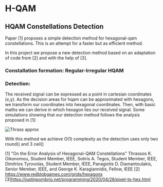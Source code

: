 # H-QAM
## HQAM Constellations Detection 

Paper [1] proposes a simple detection method for hexagonal-qam constellations. This is an attempt for a faster but as efficient method.

In this project we propose a new detection method based on an adaptation of code from [2]
and with the help of [3]. 

### Constallation formation: Regular-Irregular HQAM

### Detection: 

The received signal can be expressed as a point in cartesian coordinates (x,y). As the decision areas for hqam can be approximated with hexagons, we transform our coordinates into hexagonal coordinates. Then, with basic maths we can derive in which hexagon lies our received signal. Some simulations showing that our detection method follows the analysis proposed in [1]:

![Thrass approx](https://user-images.githubusercontent.com/70851911/192646814-96dbc256-2749-4a2f-b975-7817d89f1760.png)

With this method we achieve O(1) complexity as the detection uses only two round() and 3 ceil()

[1] "On the Error Analysis of Hexagonal-QAM
Constellations" Thrassos K. Oikonomou, Student Member, IEEE, Sotiris A. Tegos, Student Member, IEEE,
Dimitrios Tyrovolas, Student Member, IEEE, Panagiotis D. Diamantoulakis, Senior Member, IEEE,
and George K. Karagiannidis, Fellow, IEEE 
[2] https://www.redblobgames.com/grids/hexagons
[3]https://justinpombrio.net/programming/2020/04/28/pixel-to-hex.html
